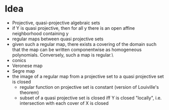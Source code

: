 # Idea
- Projective, quasi-projective algebraic sets
- if Y is quasi projective, then for all y there is an open affine neighborhood containing y
- regular maps between quasi projective sets
- given such a regular map, there exists a covering of the domain such that the map can be written componentwise as homogeneous polynomials. Conversely, such a map is regular.\
- conics
- Veronese map
- Segre map
- the image of a regular map from a projective set to a quasi projective set is closed
	- regular function on projective set is constant (version of Louiville's theorem)
	- subset of a quasi projective set is closed iff Y is closed "locally", i.e. intersection with each cover of X is closed